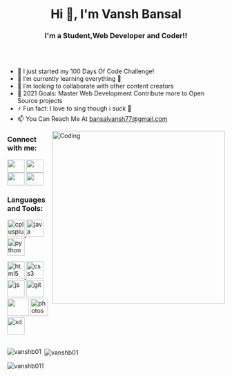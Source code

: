 <h1 align="center">Hi 👋, I'm Vansh Bansal</h1>
<h3 align="center">    I'm a Student,Web Developer and Coder!!</h3>

<br>
<br>

- 🔭 I just started my 100 Days Of Code Challenge!
- 🌱 I’m currently learning everything 🤣
- 👯 I’m looking to collaborate with other content creators
- 🥅 2021 Goals: Master Web Development Contribute more to Open Source projects
- ⚡ Fun fact: I love to sing though i suck 🤣
- 📫 You Can Reach Me At bansalvansh77@gmail.com
<img align="right" alt="Coding" width="400" SRC="https://i.pinimg.com/originals/88/e5/a4/88e5a4a52f0d7725c5e56364422b79fc.gif">

<h3 align="left">Connect with me:</h3>
<p align="left">
 <a href="https://twitter.com/VanshBa94730870" target="blank"><img align="center" src="https://cdn.jsdelivr.net/npm/simple-icons@3.0.1/icons/twitter.svg" alt="" height="30" width="40" /></a>
<a href="https://www.linkedin.com/in/vansh-bansal-58611b174/" target="blank"><img align="center" src="https://cdn.jsdelivr.net/npm/simple-icons@3.0.1/icons/linkedin.svg" alt="" height="30" width="40" /></a>
<a href="https://instagram.com/mr_bansal_vansh" target="blank"><img align="center" src="https://cdn.jsdelivr.net/npm/simple-icons@3.0.1/icons/instagram.svg" alt="" height="30" width="40" /></a>
<a href="https://www.youtube.com/channel/UCD-25kaU8-7j5vSOPoCz4Lw" target="blank"><img align="center" src="https://cdn.jsdelivr.net/npm/simple-icons@3.0.1/icons/youtube.svg" alt="" height="30" width="40" /></a>
</p>


<h3 align="left">Languages and Tools:</h3>

<p align="left">
<a href="https://www.w3schools.com/cpp/" target="_blank"> <img src="https://devicons.github.io/devicon/devicon.git/icons/cplusplus/cplusplus-original.svg" alt="cplusplus" width="40" height="40"/> </a> 
 <a href="https://www.w3schools.com/java/"><img src="https://upload.wikimedia.org/wikipedia/en/thumb/3/30/Java_programming_language_logo.svg/1200px-Java_programming_language_logo.svg.png" alt="java" width="40"height="40"/> </a>
 <a href="https://www.python.org" target="_blank"> <img src="https://devicons.github.io/devicon/devicon.git/icons/python/python-original.svg" alt="python" width="40" height="40"/> </a> </p>
 <a href="https://www.w3.org/html/" target="_blank"> <img src="https://devicons.github.io/devicon/devicon.git/icons/html5/html5-original-wordmark.svg" alt="html5" width="40" height="40"/> </a> 
 <a href="https://www.w3schools.com/css/" target="_blank"> <img src="https://devicons.github.io/devicon/devicon.git/icons/css3/css3-original-wordmark.svg" alt="css3" width="40" height="40"/> </a>
 <a href="https://www.w3schools.com/js/DEFAULT.asp" target="_blank"><img src="https://1000logos.net/wp-content/uploads/2020/09/JavaScript-Logo.png" alt="js" width="40" height="40"></a>
 <a href="https://git-scm.com/" target="_blank"> <img src="https://www.vectorlogo.zone/logos/git-scm/git-scm-icon.svg" alt="git" width="40" height="40"/> </a> 
   <img src="https://cdn.iconscout.com/icon/free/png-512/mysql-19-1174939.png" width="50" height="40">
  <a href="https://www.photoshop.com/en" target="_blank"> <img src="https://devicons.github.io/devicon/devicon.git/icons/photoshop/photoshop-plain.svg" alt="photoshop" width="40" height="40"/> </a> 
  <a href=" https://www.adobe.com/in/products/xd.html" target="_blank"><img src="https://upload.wikimedia.org/wikipedia/commons/thumb/c/c2/Adobe_XD_CC_icon.svg/1051px-Adobe_XD_CC_icon.svg.png"  alt="xd" width="40" height="40"></a>

  

<br />
<br />


<p><img align="left" src="https://github-readme-stats.vercel.app/api/top-langs?username=vanshb01&show_icons=true&locale=en&layout=compact" alt="vanshb01" /></p>

<p>&nbsp;<img align="center" src="https://github-readme-stats.vercel.app/api?username=vanshb01&show_icons=true&locale=en" alt="vanshb01" /></p>



<p align="left"> <img src="https://komarev.com/ghpvc/?username=vanshb011&label=Profile%20views&color=129e00&style=plastic" alt="vanshb011" /> </p>
